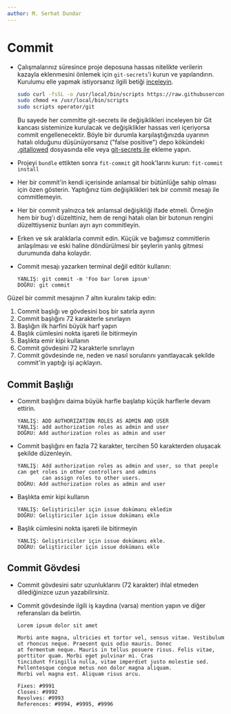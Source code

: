 ```yaml
---
author: M. Serhat Dundar
---
```


Commit
======

- Çalışmalarınız süresince proje deposuna hassas nitelikte verilerin kazayla
  eklenmesini önlemek için `git-secrets`'i kurun ve yapılandırın.  Kurulumu elle
  yapmak istiyorsanız ilgili betiği
  [inceleyin](https://github.com/omu/debian/blob/master/lib/scripts/operator/git.sh).

  ```bash
  sudo curl -fsSL -o /usr/local/bin/scripts https://raw.githubusercontent.com/omu/debian/master/bin/scripts
  sudo chmod +x /usr/local/bin/scripts
  sudo scripts operator/git
  ```

  Bu sayede her committe git-secrets ile değişiklikleri inceleyen bir Git
  kancası sisteminize kurulacak ve değişiklikler hassas veri içeriyorsa commit
  engellenecektir.  Böyle bir durumla karşılaştığınızda uyarının hatalı olduğunu
  düşünüyorsanız ("false positive") depo kökündeki [.gitallowed](/.gitallowed)
  dosyasında elle veya [git-secrets
  ile](https://github.com/awslabs/git-secrets#ignoring-false-positives) ekleme
  yapın.

- Projeyi `bundle` ettikten sonra `fit-commit` git hook'larını kurun: `fit-commit install`

- Her bir commit'in kendi içerisinde anlamsal bir bütünlüğe sahip olması için özen gösterin. Yaptığınız tüm
  değişiklikleri tek bir commit mesajı ile commitlemeyin.

- Her bir commit yalnızca tek anlamsal değişikliği ifade etmeli. Örneğin hem bir bug'ı düzelttiniz, hem de rengi hatalı
  olan bir butonun rengini düzelttiyseniz bunları ayrı ayrı commitleyin.

- Erken ve sık aralıklarla commit edin. Küçük ve bağımsız commitlerin anlaşılması ve eski haline döndürülmesi bir
  şeylerin yanlış gitmesi durumunda daha kolaydır.

- Commit mesajı yazarken terminal değil editör kullanın:

      YANLIŞ: git commit -m 'Foo bar lorem ipsum'
      DOĞRU: git commit

Güzel bir commit mesajının 7 altın kuralını takip edin:

1. Commit başlığı ve gövdesini boş bir satırla ayırın
2. Commit başlığını 72 karakterle sınırlayın
3. Başlığın ilk harfini büyük harf yapın
4. Başlık cümlesini nokta işareti ile bitirmeyin
5. Başlıkta emir kipi kullanın
6. Commit gövdesini 72 karakterle sınırlayın
7. Commit gövdesinde ne, neden ve nasıl sorularını yanıtlayacak şekilde commit'in yaptığı işi açıklayın.

Commit Başlığı
--------------

- Commit başlığını daima büyük harfle başlatıp küçük harflerle devam ettirin.

      YANLIŞ: ADD AUTHORIZATION ROLES AS ADMIN AND USER
      YANLIŞ: add authorization roles as admin and user
      DOĞRU: Add authorization roles as admin and user

- Commit başlığını en fazla 72 karakter, tercihen 50 karakterden oluşacak şekilde düzenleyin.

      YANLIŞ: Add authorization roles as admin and user, so that people can get roles in other controllers and admins
              can assign roles to other users.
      DOĞRU: Add authorization roles as admin and user

- Başlıkta emir kipi kullanın

      YANLIŞ: Geliştiriciler için issue dokümanı ekledim
      DOĞRU: Geliştiriciler için issue dokümanı ekle

- Başlık cümlesini nokta işareti ile bitirmeyin

      YANLIŞ: Geliştiriciler için issue dokümanı ekle.
      DOĞRU: Geliştiriciler için issue dokümanı ekle

Commit Gövdesi
--------------

- Commit gövdesini satır uzunluklarını (72 karakter) ihlal etmeden dilediğinizce uzun yazabilirsiniz.

- Commit gövdesinde ilgili iş kaydına (varsa) mention yapın ve diğer referansları da belirtin.

      Lorem ipsum dolor sit amet

      Morbi ante magna, ultricies et tortor vel, sensus vitae. Vestibulum ut rhoncus neque. Praesent quis odio mauris. Donec
      at fermentum neque. Mauris in tellus posuere risus. Felis vitae, porttitor quam. Morbi eget pulvinar mi. Cras
      tincidunt fringilla nulla, vitae imperdiet justo molestie sed. Pellentesque congue metus non dolor magna aliquam.
      Morbi vel magna est. Aliquam risus arcu.

      Fixes: #9991
      Closes: #9992
      Revolves: #9993
      References: #9994, #9995, #9996

